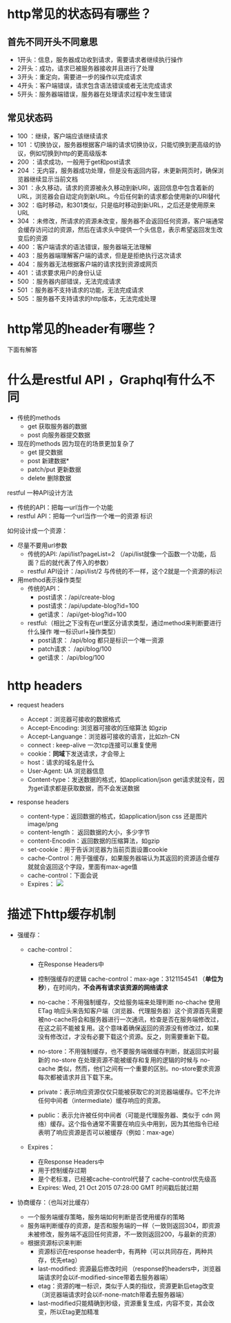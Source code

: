 # http常见的状态码有哪些？
## 首先不同开头不同意思
- 1开头：信息，服务器成功收到请求，需要请求者继续执行操作
- 2开头：成功，请求已被服务器接收并且进行了处理
- 3开头：重定向，需要进一步的操作以完成请求
- 4开头：客户端错误，请求包含语法错误或者无法完成请求
- 5开头：服务器端错误，服务器在处理请求过程中发生错误

## 常见状态码
- 100 ：继续，客户端应该继续请求
- 101 ：切换协议，服务器根据客户端的请求切换协议，只能切换到更高级的协议，例如切换到http的更高级版本
- 200 ：请求成功，一般用于get和post请求
- 204 ：无内容，服务器成功处理，但是没有返回内容，未更新网页时，确保浏览器继续显示当前文档
- 301 ：永久移动，请求的资源被永久移动到新URl，返回信息中包含着新的URL，浏览器会自动定向到新URL。今后任何新的请求都会使用新的URl替代
- 302 ：临时移动，和301类似，只是临时移动到新URL，之后还是使用原来URL
- 304 ：未修改，所请求的资源未改变，服务器不会返回任何资源，客户端通常会缓存访问过的资源，然后在请求头中提供一个头信息，表示希望返回发生改变后的资源
- 400 ：客户端请求的语法错误，服务器端无法理解
- 403 ：服务器端理解客户端的请求，但是是拒绝执行这次请求
- 404 ：服务器无法根据客户端的请求找到资源或网页
- 401 ：请求要求用户的身份认证
- 500 ：服务器内部错误，无法完成请求
- 501 ：服务器不支持请求的功能，无法完成请求
- 505 ：服务器不支持请求的http版本，无法完成处理
# http常见的header有哪些？
下面有解答
# 什么是restful API  ，Graphql有什么不同
- 传统的methods
    - get 获取服务器的数据
    - post 向服务器提交数据
- 现在的methods  因为现在的场景更加复杂了
    - get 提交数据
    - post 新建数据*
    - patch/put 更新数据
    - delete 删除数据

restful  一种API设计方法
- 传统的API：把每一url当作一个功能
- restful API：把每一个url当作一个唯一的资源 标识

如何设计成一个资源：
- 尽量不要用url参数
    - 传统的API: /api/list?pageList=2 （/api/list就像一个函数一个功能，后面？后的就代表了传入的参数）
    - restful API设计：/api/list/2  与传统的不一样，这个2就是一个资源的标识
- 用method表示操作类型
    - 传统的API：
        - post请求：/api/create-blog
        - post请求：/api/update-blog?id=100
        - get请求： /api/get-blog?id=100
    - restful:（相比之下没有在url里区分请求类型，通过method来判断要进行什么操作  唯一标识url+操作类型）
        - post请求： /api/blog   都只是标识一个唯一资源
        - patch请求： /api/blog/100
        - get请求：  /api/blog/100

# http headers
- request headers
    - Accept：浏览器可接收的数据格式
    - Accept-Encoding: 浏览器可接收的压缩算法 如gzip
    - Accept-Languange：浏览器可接收的语言，比如zh-CN
    - connect : keep-alive 一次tcp连接可以重复使用
    - cookie：**同域**下发送请求，才会带上
    - host：请求的域名是什么
    - User-Agent: UA 浏览器信息
    - Content-type：发送数据的格式，如application/json   get请求就没有，因为get请求都是获取数据，而不会发送数据

- response headers
    - content-type：返回数据的格式，如application/json css 还是图片image/png
    - content-length： 返回数据的大小，多少字节
    - content-Encodin：返回数据的压缩算法，如gzip
    - set-cookie：用于告诉浏览器为当前页面设置cookie
    - cache-Control：用于强缓存，如果服务器端认为其返回的资源适合缓存就就会返回这个字段，里面有max-age值
    - cache-control：下面会说
    - Expires：
![](https://pic4.zhimg.com/80/v2-5bd4ebff7cf3c25448c5c2de66d3821b_1440w.jpg)

# 描述下http缓存机制
- 强缓存：
    - cache-control：
        - 在Response Headers中
        - 控制强缓存的逻辑  cache-control：max-age：3121154541 （**单位为秒**），在时间内，**不会再有请求该资源的网络请求**

        - no-cache：不用强制缓存，交给服务端来处理判断
        no-chache 使用 ETag 响应头来告知客户端（浏览器、代理服务器）这个资源首先需要被no-cache将会和服务器进行一次通讯，检查是否在服务端修改过，在这之前不能被复用。这个意味着确保返回的资源没有修改过，如果没有修改过，才没有必要下载这个资源。反之，则需要重新下载。

        - no-store：不用强制缓存，也不要服务端做缓存判断，就返回实时最新的
        no-store 在处理资源不能被缓存和复用的逻辑的时候与 no-cache 类似，然而，他们之间有一个重要的区别。no-store要求资源每次都被请求并且下载下来。

        - private：表示响应资源仅仅只能被获取它的浏览器端缓存。它不允许任何中间者（intermediate）缓存响应的资源。
        - public：表示允许被任何中间者（可能是代理服务器、类似于 cdn 网络）缓存。这个指令通常不需要在响应头中用到，因为其他指令已经表明了响应资源是否可以被缓存（例如：max-age）
    
    - Expires：
        - 在Response Headers中
        - 用于控制缓存过期
        - 是个老标准，已经被cache-control代替了 cache-control优先级高
        - Expires: Wed, 21 Oct 2015 07:28:00 GMT  时间戳后就过期

- 协商缓存：（也叫对比缓存）
    - 一个服务端缓存策略，服务端如何判断是否使用缓存的策略
    - 服务端判断缓存的资源，是否和服务端的一样（一致则返回304，即资源未被修改，服务端不返回任何资源，不一致则返回200，与最新的资源）
    - 根据资源标识来判断
        - 资源标识在response header中，有两种（可以共同存在，两种共存，优先etag）
        - last-modified: 资源最后修改时间 （response的headers中，浏览器端请求时会以if-modified-since带着去服务器端）
        - etag：资源的唯一标识，类似于人类的指纹，资源更新后etag改变 （浏览器端请求时会以if-none-match带着去服务器端）
        - last-modified只能精确到秒级，资源重复生成，内容不变，其会改变，所以Etag更加精准

